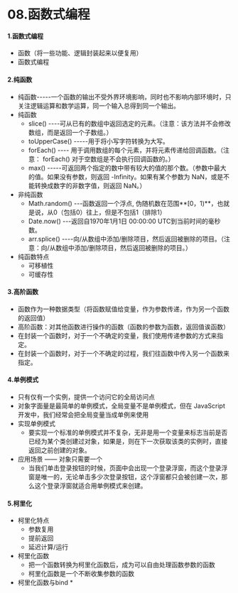 # 08.函数式编程

#### 1.函数式编程

- 函数（将一些功能、逻辑封装起来以便复用）
- 函数式编程

#### 2.纯函数

- 纯函数-----一个函数的输出不受外界环境影响，同时也不影响内部环境时，只关注逻辑运算和数学运算，同一个输入总得到同一个输出。
- 纯函数
  * slice()  ----可从已有的数组中返回选定的元素。（注意：该方法并不会修改数组，而是返回一个子数组。）
  * toUpperCase()  -----用于将小写字符转换为大写。
  * forEach() ---- 用于调用数组的每个元素，并将元素传递给回调函数。（注意： forEach() 对于空数组是不会执行回调函数的。）
  * max() -----可返回两个指定的数中带有较大的值的那个数。（参数中最大的值。如果没有参数，则返回 -Infinity。如果有某个参数为 NaN，或是不能转换成数字的非数字值，则返回 NaN。）
- 非纯函数
  * Math.random() ---函数返回一个浮点,  伪随机数在范围**[0，1)**，也就是说，从0（包括0）往上，但是不包括1（排除1）
  * Date.now() ---返回自1970年1月1日 00:00:00 UTC到当前时间的毫秒数。
  * arr.splice() ----向/从数组中添加/删除项目，然后返回被删除的项目。（注意：向/从数组中添加/删除项目，然后返回被删除的项目。）
- 纯函数特点
  * 可移植性
  * 可缓存性

#### 3.高阶函数

- 函数作为一种数据类型（将函数赋值给变量，作为参数传递，作为另一个函数的返回值）
- 高阶函数：对其他函数进行操作的函数（函数的参数为函数，返回值诶函数）
- 在封装一个函数时，对于一个不确定的变量，我们使用传递参数的方式来指定。
- 在封装一个函数时，对于一个不确定的过程，我们往函数中传入另一个函数来指定。

#### 4.单例模式

- 只有仅有一个实例，提供一个访问它的全局访问点
- 对象字面量是最简单的单例模式，全局变量不是单例模式，但在 JavaScript 开发中，我们经常会把全局变量当成单例来使用
- 实现单例模式
  * 要实现一个标准的单例模式并不复杂，无非是用一个变量来标志当前是否已经为某个类创建过对象，如果是，则在下一次获取该类的实例时，直接返回之前创建的对象。
- 应用场景 —— 对象只需要一个
  * 当我们单击登录按钮的时候，页面中会出现一个登录浮窗，而这个登录浮窗是唯一的，无论单击多少次登录按钮，这个浮窗都只会被创建一次，那么这个登录浮窗就适合用单例模式来创建。

#### 5.柯里化

- 柯里化特点
  * 参数复用
  *  提前返回
  * 延迟计算/运行
- 柯里化函数
  * 把一个函数转换为柯里化函数后，成为可以自由处理函数参数的函数
  * 柯里化函数是一个不断收集参数的函数
- 柯里化函数与bind
  * 


